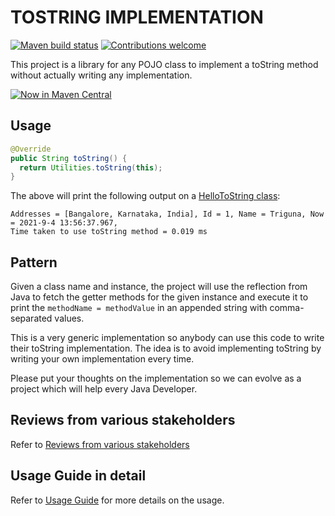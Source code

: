 # TOSTRING IMPLEMENTATION

[![Maven build status](https://github.com/trigunam/tostring-implementation/actions/workflows/test.yml/badge.svg)](https://github.com/trigunam/tostring-implementation/actions/workflows/test.yml)
[![Contributions welcome](https://img.shields.io/badge/contributions-welcome-brightgreen)](CONTRIBUTING.md)

This project is a library for any POJO class to implement a toString method without actually writing any implementation.

[![Now in Maven Central](videos/now-in-mvn-central.gif)](https://search.maven.org/artifact/io.github.trigunam.java.util/tostring-implementation)

## Usage

```java
@Override
public String toString() {
  return Utilities.toString(this);
}
```

The above will print the following output on a [HelloToString class](https://github.com/trigunam/tostring-implementation/blob/master/src/main/java/io/github/trigunam/java/HelloToString.java):

```shell
Addresses = [Bangalore, Karnataka, India], Id = 1, Name = Triguna, Now = 2021-9-4 13:56:37.967, 
Time taken to use toString method = 0.019 ms
```

## Pattern

Given a class name and instance, the project will use the reflection from Java to fetch the getter methods for the given instance and execute it to print the `methodName = methodValue` in an appended string with comma-separated values.

This is a very generic implementation so anybody can use this code to write their toString implementation. The idea is to avoid implementing toString by writing your own implementation every time.

Please put your thoughts on the implementation so we can evolve as a project which will help every Java Developer.

## Reviews from various stakeholders

Refer to [Reviews from various stakeholders](docs/reviews.md)

## Usage Guide in detail

Refer to [Usage Guide](docs/usage-guide.md) for more details on the usage.